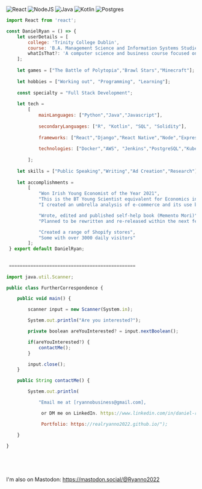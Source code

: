 ![React](https://img.shields.io/badge/react-%2320232a.svg?style=for-the-badge&logo=react&logoColor=%2361DAFB) ![NodeJS](https://img.shields.io/badge/node.js-6DA55F?style=for-the-badge&logo=node.js&logoColor=white) ![Java](https://img.shields.io/badge/java-%23ED8B00.svg?style=for-the-badge&logo=openjdk&logoColor=white) ![Kotlin](https://img.shields.io/badge/kotlin-%237F52FF.svg?style=for-the-badge&logo=kotlin&logoColor=white) ![Postgres](https://img.shields.io/badge/postgres-%23316192.svg?style=for-the-badge&logo=postgresql&logoColor=white) 
```javascript
import React from 'react';

const DanielRyan = () => {
    let userDetails = [
        college: 'Trinity College Dublin',
        course: 'B.A. Management Science and Information Systems Studies',
        whatIsThat?: 'A computer science and business course focused on modern quantiative methods'
    ];
    
    let games = ["The Battle of Polytopia","Brawl Stars","Minecraft"];
    
    let hobbies = ["Working out", "Programming", "Learning"];
    
    const specialty = "Full Stack Development";
    
    let tech = 
        [
            mainLanguages: ["Python","Java","Javascript"],
       
            secondaryLanguages: ["R", "Kotlin", "SQL", "Solidity"],
       
            frameworks: ["React","Django","React Native","Node","Express"],
       
            technologies: ["Docker","AWS", "Jenkins","PostgreSQL","Kubernetes"]
        
        ];
    
    let skills = ["Public Speaking","Writing","Ad Creation","Research"];
    
    let accomplishments = 
        [
            "Won Irish Young Economist of the Year 2021",
            "This is the BT Young Scientist equivalent for Economics in Ireland",
            "I created an umbrella analysis of e-commerce and its use by SMEs",

            "Wrote, edited and published self-help book (Memento Mori)",
            "Planned to be rewritten and re-released within the next few years".

            "Created a range of Shopify stores",
            "Some with over 3000 daily visitors"
        ];
 } export default DanielRyan;
 
 
 ===============================================
    
import java.util.Scanner;

public class FurtherCorrespondence {

    public void main() {

        scanner input = new Scanner(System.in);

        System.out.println("Are you interested?");

        private boolean areYouInterested? = input.nextBoolean();

        if(areYouInterested?) {
            contactMe();
        }

        input.close();
    }

    public String contactMe() {

        System.out.println(

            "Email me at [ryannobusiness@gmail.com],

             or DM me on LinkedIn. https://www.linkedin.com/in/daniel-ryan-8957a5186/.

             Portfolio: https://realryanno2022.github.io/");

    }

}

    
    
    
```

I'm also on Mastodon:    https://mastodon.social/@Ryanno2022
